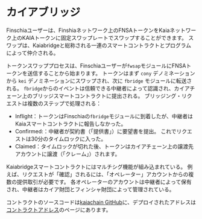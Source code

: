 # カイアブリッジ

Finschiaユーザーは、Finshiaネットワーク上のFNSAトークンをKaiaネットワーク上のKAIAトークンに固定スワップレートでスワップすることができます。 スワップは、Kaiabridgeと総称される一連のスマートコントラクトとプログラムによって仲介される。

トークンスワッププロセスは、Finschiaユーザーが`fwsap`モジュールにFNSAトークンを送信することから始まります。 トークンはまず `cony` デノミネーションから `kei` デノミネーションにスワップされ、次に `fbridge` モジュールに転送される。 `fbridge`からのイベントは信頼できる中継者によって認識され、カイアチェーン上のブリッジスマートコントラクトに提出される。 ブリッジング・リクエストは複数のステップで処理される：

- Inflight：トークンはFinschiaの`fbridge`モジュールに到着したが、中継者はKaiaスマートコントラクトに報告しなかった。
- Confirmed:：中継者が契約書（「提供書」）に要望書を提出。 これでリクエストは30分のタイムロックに入った。
- Claimed：タイムロックが切れた後、トークンはカイアチェーン上の譲渡先アカウントに譲渡（「クレーム」）されます。

Kaiabridgeスマートコントラクトにはマルチシグ機能が組み込まれている。 例えば、リクエストが「確認」されるには、「オペレーター」アカウントからの複数の提供取引が必要です。 各オペレーターのアカウントは中継者によって保有され、中継者はカイア財団とフィンシャ財団によって管理されている。

コントラクトのソースコードは[kaiachain GitHub](https://github.com/kaiachain/kaia/tree/dev/contracts/contracts/system_contracts/kaiabridge)に、デプロイされたアドレスは[コントラクトアドレス](https://docs.kaia.io/references/contract-addresses/)のページにあります。

